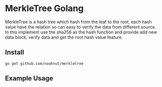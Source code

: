 # MerkleTree Golang
MerkleTree is a hash tree which hash from the leaf to the root, each hash value have the relation so can easy to verify the data from different source.
In this implement use the sha256 as the hash function and provide add new data block, verify data and get the root hash value feature.


## Install 
```
go get github.com/noahnut/merkletree
```


## Example Usage
```
```